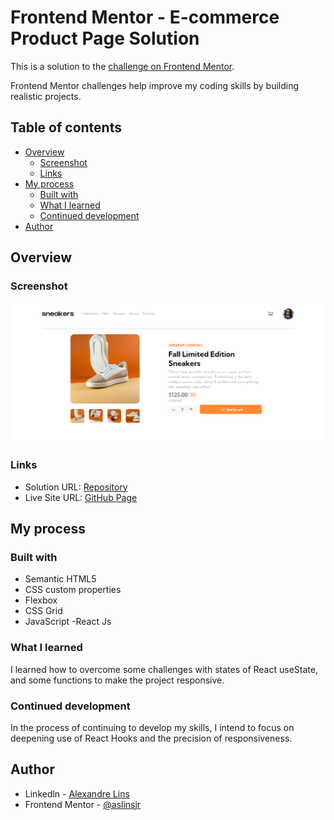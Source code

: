 # Frontend Mentor - E-commerce Product Page Solution

This is a solution to the [ challenge on Frontend Mentor](https://www.frontendmentor.io/challenges/). 

Frontend Mentor challenges help improve my coding skills by building realistic projects. 

## Table of contents

- [Overview](#overview)
  - [Screenshot](#screenshot)
  - [Links](#links)
- [My process](#my-process)
  - [Built with](#built-with)
  - [What I learned](#what-i-learned)
  - [Continued development](#continued-development)
- [Author](#author)

## Overview

### Screenshot

![](./public/FireShot%20Capture%20032%20-%20Frontend%20Mentor%20-%20E-commerce%20product%20page%20-%20localhost.png)

### Links

- Solution URL: [Repository](https://github.com/aslinsjr/ecommerce-product-page-main)
- Live Site URL: [GitHub Page](https://your-live-site-url.com)

## My process

### Built with

- Semantic HTML5
- CSS custom properties
- Flexbox
- CSS Grid
- JavaScript
-React Js

### What I learned

I learned how to overcome some challenges with states of React useState, and some functions to make the project responsive.

### Continued development

In the process of continuing to develop my skills, I intend to focus on deepening use of React Hooks and the precision of responsiveness.

## Author

- Linkedln - [Alexandre Lins](https://www.linkedin.com/in/aslinsjr/)
- Frontend Mentor - [@aslinsjr](https://www.frontendmentor.io/profile/aslinsjr)


